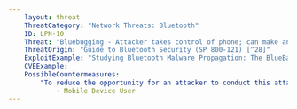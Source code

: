 ```yaml
---
    layout: threat
    ThreatCategory: "Network Threats: Bluetooth"
    ID: LPN-10
    Threat: "Bluebugging - Attacker takes control of phone; can make and take calls, listen to phone conversations, read contacts and calendars"
    ThreatOrigin: "Guide to Bluetooth Security (SP 800-121) [^28]"
    ExploitExample: "Studying Bluetooth Malware Propagation: The BlueBag Project [^30]"
    CVEExample:
    PossibleCountermeasures:
        "To reduce the opportunity for an attacker to conduct this attack, disable Bluetooth on vulnerable devices when that feature is not in use. Note: per NIST SP 800-121 Revision 1, some _older_ devices possessed a firmware vulnerability enabling this exploit.":
            - Mobile Device User
---
```

